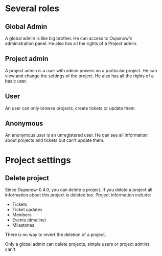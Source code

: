 # Several roles

## Global Admin

A global admin is like big brother. He can access to Oupsnow's administration
panel. He also has all the rights of a Project admin.

## Project admin

A project admin is a user with admin powers on a particular project. He can view
and change the settings of the project. He also has all the rights of a basic
user.

## User

An user can only browse projects, create tickets or update them.

## Anonymous

An anonymous user is an unregistered user. He can see all information about
projects and tickets but can't update them.

# Project settings

## Delete project

Since Oupsnow-0.4.0, you can delete a project. If you delete a project all
information about this project is deleted too.
Project information include:

* Tickets
* Ticket updates
* Members
* Events (timeline)
* Milestones

There is no way to revert the deletion of a project.

Only a global admin can delete projects, simple users or project admins can't.
